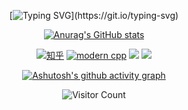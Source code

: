 <div id="title" align=center>

[![Typing SVG](https://readme-typing-svg.herokuapp.com?font=Fira+Code&weight=500&duration=3000&pause=100&center=true&vCenter=true&multiline=true&width=435&height=80&lines=Don't+let+the+sorrow+of+the+times;+become+your+sorrow.)](https://git.io/typing-svg)

[![Anurag's GitHub stats](https://github-readme-stats.vercel.app/api?username=Megestus&show_icons=true&theme=tokyonight)](https://b23.tv/iEJTnPp)


[![知乎]( https://img.shields.io/badge/知乎-abin-blue)](https://www.zhihu.com/people/zhu-bin-QAQ)
[![modern cpp](https://img.shields.io/badge/code-%20Python-blue)](https://learn.microsoft.com/zh-cn/cpp/cpp/welcome-back-to-cpp-modern-cpp) 
![](https://img.shields.io/badge/性格-开朗-red) 
![](https://img.shields.io/badge/爱好-二次元-red)



<!-- [![Top Langs](https://github-readme-stats.vercel.app/api/top-langs/?username=Megestus)](https://github.com/Megestus/github-readme-stats) -->



<!-- ![头像](https://megestus-1309556466.cos.ap-shanghai.myqcloud.com/Bg/tobi-7.jpg) -->




[![Ashutosh's github activity graph](https://github-readme-activity-graph.vercel.app/graph?username=Megestus&theme=dracula)](https://github.com/Megestus/github-readme-activity-graph)


![Visitor Count](https://profile-counter.glitch.me/Megestus/count.svg)



</div>
